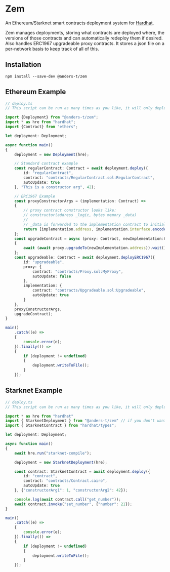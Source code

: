# Zem

An Ethereum/Starknet smart contracts deployment system for [Hardhat](https://github.com/nomiclabs/hardhat).

Zem manages deployments, storing what contracts are deployed where, the versions of those contracts and can automatically redeploy them if desired. Also handles ERC1967 upgradeable proxy contracts. It stores a json file on a per-network basis to keep track of all of this.

## Installation

`npm install --save-dev @anders-t/zem`

## Ethereum Example

```ts
// deploy.ts
// This script can be run as many times as you like, it will only deploy what isn't already deployed

import {Deployment} from "@anders-t/zem";
import * as hre from "hardhat";
import {Contract} from "ethers";

let deployment: Deployment;

async function main()
{
    deployment = new Deployment(hre);

    // Standard contract example
    const regularContract: Contract = await deployment.deploy({
        id: "regularContract",
        contract: "contracts/RegularContract.sol:RegularContract",
        autoUpdate: true
    }, "This is a constructor arg", 42);

    // ERC1967 Example
    const proxyConstructorArgs = (implementation: Contract) => 
    {
        // proxy contract constructor looks like:
        // constructor(address _logic, bytes memory _data)
        //
        // _data is forwarded to the implementation contract to initialise it
        return [implementation.address, implementation.interface.encodeFunctionData("init", ["This is an argument for init()", "so is this"])];
    };
    const upgradeContract = async (proxy: Contract, newImplementation:Contract) =>
    {
        await (await proxy.upgradeTo(newImplementation.address)).wait();
    };
    const upgradeable: Contract = await deployment.deployERC1967({
        id: "upgradeable",
        proxy: {
            contract: "contracts/Proxy.sol:MyProxy",
            autoUpdate: false
        },
        implementation: {
            contract: "contracts/Upgradeable.sol:Upgradeable",
            autoUpdate: true
        }
    },
    proxyConstructorArgs,
    upgradeContract);
}

main()
    .catch((e) =>
    {
        console.error(e);
    }).finally(() =>
    {
        if (deployment != undefined)
        {
            deployment.writeToFile();
        }
    });
```

## Starknet Example

```ts
// deploy.ts
// This script can be run as many times as you like, it will only deploy what isn't already deployed

import * as hre from "hardhat"
import { StarknetDeployment } from "@anders-t/zem" // if you don't want to install hardhat-ethers then you can change this to "@anders-t/zem/lib/starknet-deployment"
import { StarknetContract } from "hardhat/types";

let deployment: Deployment;

async function main()
{
    await hre.run("starknet-compile");

    deployment = new StarknetDeployment(hre);

    const contract: StarknetContract = await deployment.deploy({
        id: "contract",
        contract: "contracts/Contract.cairo",
        autoUpdate: true
    }, {"constructorArg1": 1, "constructorArg2": 42});

    console.log(await contract.call("get_number"));
    await contract.invoke("set_number", {"number": 21});
}

main()
    .catch((e) =>
    {
        console.error(e);
    }).finally(() =>
    {
        if (deployment != undefined)
        {
            deployment.writeToFile();
        }
    });
```
